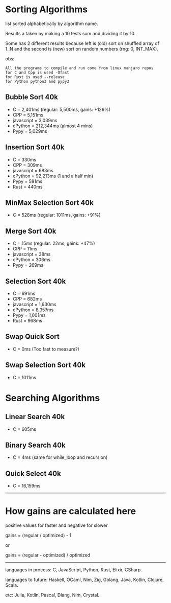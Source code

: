 # Sorting Algorithms

list sorted alphabetically by algorithm name.

Results a taken by making a 10 tests sum and dividing it by 10.

Some has 2 different results because left is (old) sort on shuffled array of 1..N
and the second is (new) sort on random numbers (rng: 0, INT_MAX).

obs:

    All the programs to compile and run come from linux manjaro repos
    for C and Cpp is used -Ofast
    for Rust is used --release
    for Python python3 and pypy3

## Bubble Sort 40k

- C          =   2,401ms (regular: 5,500ms, gains: +129%)
- CPP        =   5,151ms
- javascript =   3,039ms
- cPython    = 212,344ms (almost 4 mins)
- Pypy       =   5,029ms

## Insertion Sort 40k

- C          =    330ms
- CPP        =    309ms
- javascript =    683ms
- cPython    = 92,213ms (1 and a half min)
- Pypy       =    581ms
- Rust       =    440ms

## MinMax Selection Sort 40k

- C = 528ms (regular: 1011ms, gains: +91%)

## Merge Sort 40k

- C          =  15ms (regular: 22ms, gains: +47%)
- CPP        =  11ms
- javascript =  38ms
- cPython    = 306ms
- Pypy       = 269ms

## Selection Sort 40k

- C          =   691ms
- CPP        =   682ms
- javascript = 1,630ms
- cPython    = 8,357ms
- Pypy       = 1,001ms
- Rust       =   968ms

## Swap Quick Sort

- C = 0ms (Too fast to measure?)

## Swap Selection Sort 40k

- C = 1011ms

# Searching Algorithms

## Linear Search 40k

- C = 605ms

## Binary Search 40k

- C = 4ms (same for while_loop and recursion)

## Quick Select 40k

- C = 16,159ms

--------------------------------------------------------------------------------

# How gains are calculated here

positive values for faster and negative for slower

gains = (regular / optimized) - 1

or

gains = (regular - optimized) / optimized

--------------------------------------------------------------------------------

languages in process: C, JavaScript, Python, Rust, Elixir, CSharp.

languages to future: Haskell, OCaml, Nim, Zig, Golang, Java, Kotlin, Clojure, Scala.

etc: Julia, Kotlin, Pascal, Dlang, Nim, Crystal.
